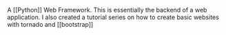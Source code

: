 A [[Python]] Web Framework. This is essentially the backend of a web application. I also created a tutorial series on how to create basic websites with tornado and [[bootstrap]]

